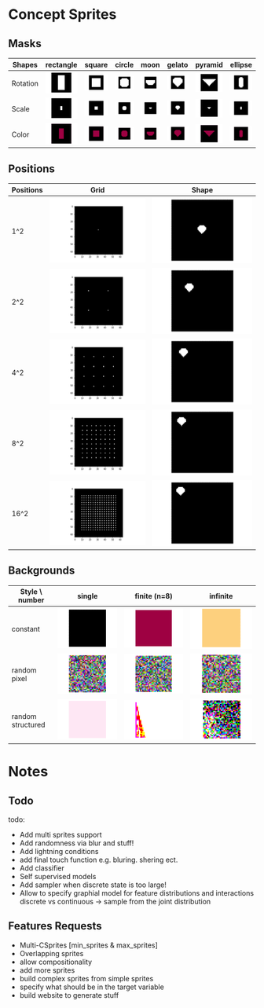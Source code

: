 # Concept Sprites

## Masks

| Shapes  |  rectangle |  square | circle  |  moon | gelato  | pyramid   |  ellipse |
|---|---|---|---|---|---|---|---|
|  Rotation |![](/data/imgs/angles_rectangle.gif)  | ![](/data/imgs/angles_square.gif)  | ![](/data/imgs/angles_circle.gif)   | ![](/data/imgs/angles_moon.gif)   | ![](/data/imgs/angles_gelato.gif)  |  ![](/data/imgs/angles_pyramid.gif) | ![](/data/imgs/angles_ellipse.gif)  |
|  Scale    | ![](/data/imgs/scale_rectangle.gif)  | ![](/data/imgs/scale_square.gif)  | ![](/data/imgs/scale_circle.gif)   | ![](/data/imgs/scale_moon.gif)   | ![](/data/imgs/scale_gelato.gif)  |  ![](/data/imgs/scale_pyramid.gif) | ![](/data/imgs/scale_ellipse.gif)  |
|  Color    | ![](/data/imgs/colors_rectangle.gif)  | ![](/data/imgs/colors_square.gif)  | ![](/data/imgs/colors_circle.gif)   | ![](/data/imgs/colors_moon.gif)   | ![](/data/imgs/colors_gelato.gif)  |  ![](/data/imgs/colors_pyramid.gif) | ![](/data/imgs/colors_ellipse.gif)  |

## Positions

| Positions | Grid | Shape |
|---|---|---|
| 1^2  | ![](/data/imgs/positions_1.png)  | ![](/data/imgs/positions_1_mask.gif)  |
| 2^2  | ![](/data/imgs/positions_2.png)  | ![](/data/imgs/positions_2_mask.gif)  |
| 4^2  | ![](/data/imgs/positions_4.png)  | ![](/data/imgs/positions_4_mask.gif)  |
| 8^2  | ![](/data/imgs/positions_8.png)  | ![](/data/imgs/positions_8_mask.gif)  |
| 16^2 | ![](/data/imgs/positions_16.png) | ![](/data/imgs/positions_16_mask.gif) |


## Backgrounds

 | Style \ number | single | finite (n=8) | infinite |
 |---|---|---|---|
 | constant          | ![](/data/imgs/bg_constant_color_1.gif) |![](/data/imgs/bg_constant_color_4.gif) | ![](/data/imgs/bg_constant_color_inf.gif) |
 | random pixel      | ![](/data/imgs/bg_random_pixel_1.gif)   |![](/data/imgs/bg_random_pixel_4.gif)   | ![](/data/imgs/bg_random_pixel_inf.gif)   |
 | random structured | ![](/data/imgs/bg_random_function_1.gif)   |![](/data/imgs/bg_random_function_4.gif)   | ![](/data/imgs/bg_random_function_inf.gif)   |
 

# Notes
## Todo
todo:
- Add multi sprites support
- Add randomness via blur and stuff!
- Add lightning conditions
- add final touch function e.g. bluring. shering ect.
- Add classifier
- Self supervised models
- Add sampler when discrete state is too large!
- Allow to specify graphial model for feature distributions and interactions
	discrete vs continuous
	-> sample from the joint distribution

## Features Requests
- Multi-CSprites [min_sprites & max_sprites]
- Overlapping sprites
- allow compositionality
- add more sprites
- build complex sprites from simple sprites
- specify what should be in the target variable
- build website to generate stuff
